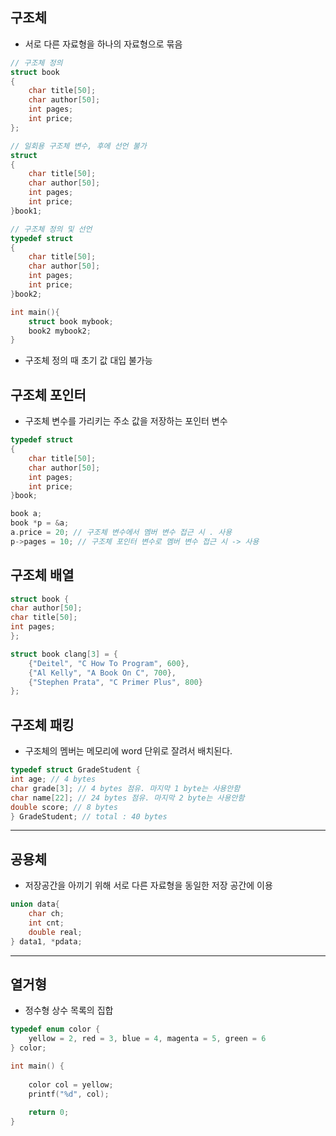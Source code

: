## 구조체

- 서로 다른 자료형을 하나의 자료형으로 묶음

```c
// 구조체 정의
struct book
{
	char title[50];
	char author[50];
	int pages;
	int price;
};

// 일회용 구조체 변수, 후에 선언 불가
struct
{
	char title[50];
	char author[50];
	int pages;
	int price;
}book1;

// 구조체 정의 및 선언
typedef struct
{
	char title[50];
	char author[50];
	int pages;
	int price;
}book2;

int main(){
	struct book mybook;
	book2 mybook2;
}
```

- 구조체 정의 때 초기 값 대입 불가능

## 구조체 포인터

- 구조체 변수를 가리키는 주소 값을 저장하는 포인터 변수

```c
typedef struct
{
	char title[50];
	char author[50];
	int pages;
	int price;
}book;

book a;
book *p = &a;
a.price = 20; // 구조체 변수에서 멤버 변수 접근 시 . 사용
p->pages = 10; // 구조체 포인터 변수로 멤버 변수 접근 시 -> 사용
```

## 구조체 배열

```c
struct book { 
char author[50]; 
char title[50]; 
int pages; 
}; 

struct book clang[3] = { 
	{"Deitel", "C How To Program", 600}, 
	{"Al Kelly", "A Book On C", 700}, 
	{"Stephen Prata", "C Primer Plus", 800} 
};
```

## 구조체 패킹

- 구조체의 멤버는 메모리에 word 단위로 잘려서 배치된다.

```c
typedef struct GradeStudent { 
int age; // 4 bytes 
char grade[3]; // 4 bytes 점유. 마지막 1 byte는 사용안함 
char name[22]; // 24 bytes 점유. 마지막 2 byte는 사용안함 
double score; // 8 bytes 
} GradeStudent; // total : 40 bytes
```

---
## 공용체

- 저장공간을 아끼기 위해 서로 다른 자료형을 동일한 저장 공간에 이용

```c
union data{
	char ch;
	int cnt;
	double real;
} data1, *pdata;
```

---
## 열거형

- 정수형 상수 목록의 집합

```c
typedef enum color { 
	yellow = 2, red = 3, blue = 4, magenta = 5, green = 6 
} color;

int main() {
	
	color col = yellow;
	printf("%d", col);
	
	return 0;
}
```

